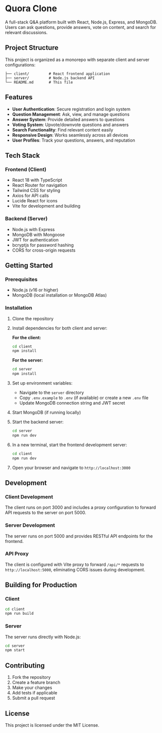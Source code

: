 # Quora Clone

A full-stack Q&A platform built with React, Node.js, Express, and MongoDB. Users can ask questions, provide answers, vote on content, and search for relevant discussions.

## Project Structure

This project is organized as a monorepo with separate client and server configurations:

```
├── client/         # React frontend application
├── server/         # Node.js backend API
└── README.md       # This file
```

## Features

- **User Authentication**: Secure registration and login system
- **Question Management**: Ask, view, and manage questions
- **Answer System**: Provide detailed answers to questions
- **Voting System**: Upvote/downvote questions and answers
- **Search Functionality**: Find relevant content easily
- **Responsive Design**: Works seamlessly across all devices
- **User Profiles**: Track your questions, answers, and reputation

## Tech Stack

### Frontend (Client)
- React 18 with TypeScript
- React Router for navigation
- Tailwind CSS for styling
- Axios for API calls
- Lucide React for icons
- Vite for development and building

### Backend (Server)
- Node.js with Express
- MongoDB with Mongoose
- JWT for authentication
- bcryptjs for password hashing
- CORS for cross-origin requests

## Getting Started

### Prerequisites
- Node.js (v16 or higher)
- MongoDB (local installation or MongoDB Atlas)

### Installation

1. Clone the repository
2. Install dependencies for both client and server:

   **For the client:**
   ```bash
   cd client
   npm install
   ```

   **For the server:**
   ```bash
   cd server
   npm install
   ```

3. Set up environment variables:
   - Navigate to the `server` directory
   - Copy `.env.example` to `.env` (if available) or create a new `.env` file
   - Update MongoDB connection string and JWT secret

4. Start MongoDB (if running locally)

5. Start the backend server:
   ```bash
   cd server
   npm run dev
   ```

6. In a new terminal, start the frontend development server:
   ```bash
   cd client
   npm run dev
   ```

7. Open your browser and navigate to `http://localhost:3000`

## Development

### Client Development
The client runs on port 3000 and includes a proxy configuration to forward API requests to the server on port 5000.

### Server Development
The server runs on port 5000 and provides RESTful API endpoints for the frontend.

### API Proxy
The client is configured with Vite proxy to forward `/api/*` requests to `http://localhost:5000`, eliminating CORS issues during development.

## Building for Production

### Client
```bash
cd client
npm run build
```

### Server
The server runs directly with Node.js:
```bash
cd server
npm start
```

## Contributing

1. Fork the repository
2. Create a feature branch
3. Make your changes
4. Add tests if applicable
5. Submit a pull request

## License

This project is licensed under the MIT License.